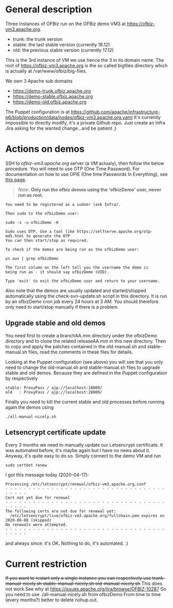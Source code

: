 # General description
Three instances of OFBiz run on the OFBiz demo VM3 at https://ofbiz-vm3.apache.org.

* trunk: the trunk version
* stable: the last stable version (currently 18.12)
* old: the previous stable version (currently 17.12)
 
This is the 3rd instance of VM we use hence the 3 in its domain name.
The root of https://ofbiz-vm3.apache.org is the so called bigfiles directory which is actually at /var/www/ofbiz/big-files.

We own 3 Apache sub domains

* https://demo-trunk.ofbiz.apache.org
* https://demo-stable.ofbiz.apache.org
* https://demo-old.ofbiz.apache.org

The Puppet configuration is at 
https://github.com/apache/infrastructure-p6/blob/production/data/nodes/ofbiz-vm3.apache.org.yaml
It's currently impossible to directly modify, it's a private Github repo.
Just create an Infra Jira asking for the wanted change...and be patient ;)

# Actions on demos
SSH to *ofbiz-vm3.apache.org* server (a VM actualy), then follow the below procedure. 
You will need to use OTP (One Time Password). For documentation on how to use OPIE (One time Passwords In Everything), see [this page](https://cwiki.apache.org/confluence/display/INFRA/OPIE "OTP doc").

>_Note_: **Only run the ofbiz demos using the 'ofbizDemo' user, never run as root.** 
    
    You need to be registered as a sudoer (ask Infra).
    
    Then sudo to the ofbizDemo user:

    sudo -s -u ofbizDemo -H
      
    Sudo uses OTP. Use a tool like https://selfserve.apache.org/otp-md5.html to generate the OTP
    You can then start/stop as required.

    To check if the demos are being run as the ofbizDemo user:

    ps aux | grep ofbizDemo

    The first column on the left tell you the username the demo is
    being run as - it should say ofbizDemo (UID).

    Type 'exit' to exit the ofbizDemo user and return to your username.

Also note that the demos are usually updated and started/stopped automatically using the check-svn-update.sh script in this directory. It is run by an ofbizDemo cron job every 24 hours at 3 AM. You should therefore only need to start/stop manually if there is a problem.

## Upgrade stable and old demos

You need first to create a branchAA.mm directory under the ofbizDemo directory and to clone the related releaseAA.mm in this new directory. Then to copy and apply the patches contained in the old-manual.sh and  stable-manual.sh files, read the comments in these files for details.

Looking at the Puppet configuration (see above) you will see that you only need to change the old-manual.sh and  stable-manual.sh files to upgrade stable and old demos. Because they are defined in the Puppet configuration by respectively 

    stable: ProxyPass / ajp://localhost:18009/  
    old   : ProxyPass / ajp://localhost:28009/ 
    
Finally you need to kill the current stable and old processes before running again the demos using 

    ./all-manual-nicely.sh 


## Letsencrypt certificate update
Every 3 months we need to manually update our Letsencrypt certificate. It was automated before, it's maybe again but I have no news about it. Anyway, it's quite easy to do so. Simply connect to the demo VM and run

    sudo certbot renew

I got this message today (2020-04-17):

    Processing /etc/letsencrypt/renewal/ofbiz-vm3.apache.org.conf
    - - - - - - - - - - - - - - - - - - - - - - - - - - - - - - - - - - - - - - - -
    Cert not yet due for renewal
    - - - - - - - - - - - - - - - - - - - - - - - - - - - - - - - - - - - - - - - -
    The following certs are not due for renewal yet:
      /etc/letsencrypt/live/ofbiz-vm3.apache.org/fullchain.pem expires on 2020-06-08 (skipped)
    No renewals were attempted.
    - - - - - - - - - - - - - - - - - - - - - - - - - - - - - - - - - - - - - - - -

and always since: it's OK. Nothing to do, it's automated. :)

# Current restriction 
~~If you want to restart only a single instance you can respectively use
trunk-manual-nicely.sh
stable-manual-nicely.sh
old-manual-nicely.sh~~
This does not work.See why at https://issues.apache.org/jira/browse/OFBIZ-10287
So you need to use  ./all-manual-nicely.sh from ofbizDemo
From time to time (every months?) better to delete nohup.out.

